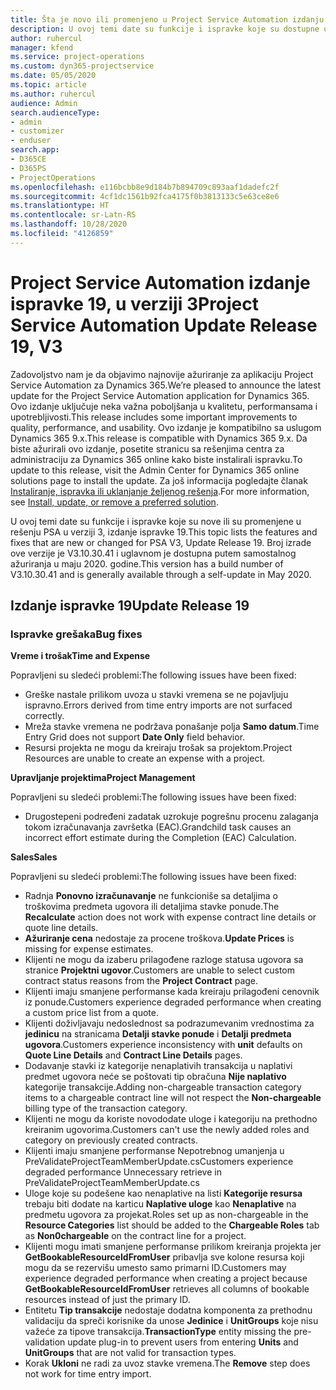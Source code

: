 ```yaml
---
title: Šta je novo ili promenjeno u Project Service Automation izdanju ispravke 19 u verziji 3
description: U ovoj temi date su funkcije i ispravke koje su dostupne u Project Service Automation izdanju ispravke 19 u verziji 3.
author: ruhercul
manager: kfend
ms.service: project-operations
ms.custom: dyn365-projectservice
ms.date: 05/05/2020
ms.topic: article
ms.author: ruhercul
audience: Admin
search.audienceType:
- admin
- customizer
- enduser
search.app:
- D365CE
- D365PS
- ProjectOperations
ms.openlocfilehash: e116bcbb8e9d184b7b894709c893aaf1dadefc2f
ms.sourcegitcommit: 4cf1dc1561b92fca4175f0b3813133c5e63ce8e6
ms.translationtype: HT
ms.contentlocale: sr-Latn-RS
ms.lasthandoff: 10/28/2020
ms.locfileid: "4126859"
---
```

# <a name="project-service-automation-update-release-19-v3"></a><span data-ttu-id="57166-103">Project Service Automation izdanje ispravke 19, u verziji 3</span><span class="sxs-lookup"><span data-stu-id="57166-103">Project Service Automation Update Release 19, V3</span></span>

<span data-ttu-id="57166-104">Zadovoljstvo nam je da objavimo najnovije ažuriranje za aplikaciju Project Service Automation za Dynamics 365.</span><span class="sxs-lookup"><span data-stu-id="57166-104">We’re pleased to announce the latest update for the Project Service Automation application for Dynamics 365.</span></span> <span data-ttu-id="57166-105">Ovo izdanje uključuje neka važna poboljšanja u kvalitetu, performansama i upotrebljivosti.</span><span class="sxs-lookup"><span data-stu-id="57166-105">This release includes some important improvements to quality, performance, and usability.</span></span> <span data-ttu-id="57166-106">Ovo izdanje je kompatibilno sa uslugom Dynamics 365 9.x.</span><span class="sxs-lookup"><span data-stu-id="57166-106">This release is compatible with Dynamics 365 9.x.</span></span> <span data-ttu-id="57166-107">Da biste ažurirali ovo izdanje, posetite stranicu sa rešenjima centra za administraciju za Dynamics 365 online kako biste instalirali ispravku.</span><span class="sxs-lookup"><span data-stu-id="57166-107">To update to this release, visit the Admin Center for Dynamics 365 online solutions page to install the update.</span></span> <span data-ttu-id="57166-108">Za još informacija pogledajte članak [Instaliranje, ispravka ili uklanjanje željenog rešenja](https://docs.microsoft.com/power-platform/admin/install-remove-preferred-solution).</span><span class="sxs-lookup"><span data-stu-id="57166-108">For more information, see [Install, update, or remove a preferred solution](https://docs.microsoft.com/power-platform/admin/install-remove-preferred-solution).</span></span>

<span data-ttu-id="57166-109">U ovoj temi date su funkcije i ispravke koje su nove ili su promenjene u rešenju PSA u verziji 3, izdanje ispravke 19.</span><span class="sxs-lookup"><span data-stu-id="57166-109">This topic lists the features and fixes that are new or changed for PSA V3, Update Release 19.</span></span> <span data-ttu-id="57166-110">Broj izrade ove verzije je V3.10.30.41 i uglavnom je dostupna putem samostalnog ažuriranja u maju 2020. godine.</span><span class="sxs-lookup"><span data-stu-id="57166-110">This version has a build number of V3.10.30.41 and is generally available through a self-update in May 2020.</span></span>

## <a name="update-release-19"></a><span data-ttu-id="57166-111">Izdanje ispravke 19</span><span class="sxs-lookup"><span data-stu-id="57166-111">Update Release 19</span></span>

### <a name="bug-fixes"></a><span data-ttu-id="57166-112">Ispravke grešaka</span><span class="sxs-lookup"><span data-stu-id="57166-112">Bug fixes</span></span>

<span data-ttu-id="57166-113">**Vreme i trošak**</span><span class="sxs-lookup"><span data-stu-id="57166-113">**Time and Expense**</span></span>

<span data-ttu-id="57166-114">Popravljeni su sledeći problemi:</span><span class="sxs-lookup"><span data-stu-id="57166-114">The following issues have been fixed:</span></span> 

- <span data-ttu-id="57166-115">Greške nastale prilikom uvoza u stavki vremena se ne pojavljuju ispravno.</span><span class="sxs-lookup"><span data-stu-id="57166-115">Errors derived from time entry imports are not surfaced correctly.</span></span>
- <span data-ttu-id="57166-116">Mreža stavke vremena ne podržava ponašanje polja **Samo datum**.</span><span class="sxs-lookup"><span data-stu-id="57166-116">Time Entry Grid does not support **Date Only** field behavior.</span></span>
- <span data-ttu-id="57166-117">Resursi projekta ne mogu da kreiraju trošak sa projektom.</span><span class="sxs-lookup"><span data-stu-id="57166-117">Project Resources are unable to create an expense with a project.</span></span>

<span data-ttu-id="57166-118">**Upravljanje projektima**</span><span class="sxs-lookup"><span data-stu-id="57166-118">**Project Management**</span></span>

<span data-ttu-id="57166-119">Popravljeni su sledeći problemi:</span><span class="sxs-lookup"><span data-stu-id="57166-119">The following issues have been fixed:</span></span> 

-  <span data-ttu-id="57166-120">Drugostepeni podređeni zadatak uzrokuje pogrešnu procenu zalaganja tokom izračunavanja završetka (EAC).</span><span class="sxs-lookup"><span data-stu-id="57166-120">Grandchild task causes an incorrect effort estimate during the Completion (EAC) Calculation.</span></span>

<span data-ttu-id="57166-121">**Sales**</span><span class="sxs-lookup"><span data-stu-id="57166-121">**Sales**</span></span>

<span data-ttu-id="57166-122">Popravljeni su sledeći problemi:</span><span class="sxs-lookup"><span data-stu-id="57166-122">The following issues have been fixed:</span></span> 

- <span data-ttu-id="57166-123">Radnja **Ponovno izračunavanje** ne funkcioniše sa detaljima o troškovima predmeta ugovora ili detaljima stavke ponude.</span><span class="sxs-lookup"><span data-stu-id="57166-123">The **Recalculate** action does not work with expense contract line details or quote line details.</span></span>
- <span data-ttu-id="57166-124">**Ažuriranje cena** nedostaje za procene troškova.</span><span class="sxs-lookup"><span data-stu-id="57166-124">**Update Prices** is missing for expense estimates.</span></span>
-  <span data-ttu-id="57166-125">Klijenti ne mogu da izaberu prilagođene razloge statusa ugovora sa stranice **Projektni ugovor**.</span><span class="sxs-lookup"><span data-stu-id="57166-125">Customers are unable to select custom contract status reasons from the **Project Contract** page.</span></span>
- <span data-ttu-id="57166-126">Klijenti imaju smanjene performanse kada kreiraju prilagođeni cenovnik iz ponude.</span><span class="sxs-lookup"><span data-stu-id="57166-126">Customers experience degraded performance when creating a custom price list from a quote.</span></span>
- <span data-ttu-id="57166-127">Klijenti doživljavaju nedoslednost sa podrazumevanim vrednostima za **jedinicu** na stranicama **Detalji stavke ponude** i **Detalji predmeta ugovora**.</span><span class="sxs-lookup"><span data-stu-id="57166-127">Customers experience inconsistency with **unit** defaults on **Quote Line Details** and **Contract Line Details** pages.</span></span>
- <span data-ttu-id="57166-128">Dodavanje stavki iz kategorije nenaplativih transakcija u naplativi predmet ugovora neće se poštovati tip obračuna **Nije naplativo** kategorije transakcije.</span><span class="sxs-lookup"><span data-stu-id="57166-128">Adding non-chargeable transaction category items to a chargeable contract line will not respect the **Non-chargeable** billing type of the transaction category.</span></span>
- <span data-ttu-id="57166-129">Klijenti ne mogu da koriste novododate uloge i kategoriju na prethodno kreiranim ugovorima.</span><span class="sxs-lookup"><span data-stu-id="57166-129">Customers can't use the newly added roles and category on previously created contracts.</span></span>
- <span data-ttu-id="57166-130">Klijenti imaju smanjene performanse Nepotrebnog umanjenja u PreValidateProjectTeamMemberUpdate.cs</span><span class="sxs-lookup"><span data-stu-id="57166-130">Customers experience degraded performance Unnecessary retrieve in PreValidateProjectTeamMemberUpdate.cs</span></span>
- <span data-ttu-id="57166-131">Uloge koje su podešene kao nenaplative na listi **Kategorije resursa** trebaju biti dodate na karticu **Naplative uloge** kao **Nenaplative** na predmetu ugovora za projekat.</span><span class="sxs-lookup"><span data-stu-id="57166-131">Roles set up as non-chargeable in the **Resource Categories** list should be added to the **Chargeable Roles** tab as **Non0chargeable** on the contract line for a project.</span></span>
- <span data-ttu-id="57166-132">Klijenti mogu imati smanjene performanse prilikom kreiranja projekta jer **GetBookableResourceIdFromUser** pribavlja sve kolone resursa koji mogu da se rezervišu umesto samo primarni ID.</span><span class="sxs-lookup"><span data-stu-id="57166-132">Customers may experience degraded performance when creating a project because **GetBookableResourceIdFromUser** retrieves all columns of bookable resources instead of just the primary ID.</span></span>
- <span data-ttu-id="57166-133">Entitetu **Tip transakcije** nedostaje dodatna komponenta za prethodnu validaciju da spreči korisnike da unose **Jedinice** i **UnitGroups** koje nisu važeće za tipove transakcija.</span><span class="sxs-lookup"><span data-stu-id="57166-133">**TransactionType** entity missing the pre-validation update plug-in to prevent users from entering **Units** and **UnitGroups** that are not valid for transaction types.</span></span>
- <span data-ttu-id="57166-134">Korak **Ukloni** ne radi za uvoz stavke vremena.</span><span class="sxs-lookup"><span data-stu-id="57166-134">The **Remove** step does not work for time entry import.</span></span>
